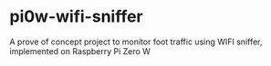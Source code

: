 # pi0w-wifi-sniffer
A prove of concept project to monitor foot traffic using WIFI sniffer, implemented on Raspberry Pi Zero W
